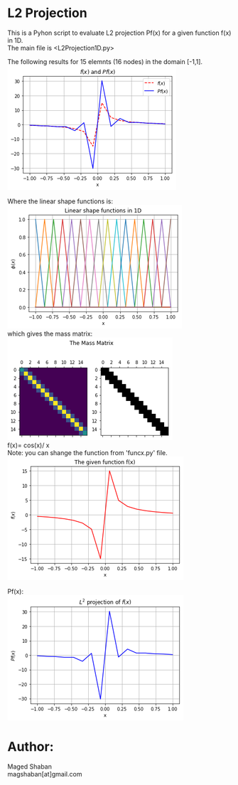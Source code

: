 # L2 Projection 

This is  a Pyhon script to evaluate L2 projection Pf(x) for a given function f(x) in 1D.<br />
The main file is <L2Projection1D.py> <br />

The following results for 15 elemnts (16 nodes) in the domain [-1,1]. <br />
![result](/result.png)

Where the linear shape functions is:<br />
![result1](/linshapefuc.png)
<br />
which gives the mass matrix: <br />
![result55](/massmat.png)
<br />
f(x)= cos(x)/ x
<br />
Note: you can shange the function from 'funcx.py' file.<br />
![result2](/fx.png)

Pf(x):<br />
![result3](/pfx.png)

# Author:
 Maged Shaban <br />
 magshaban[at]gmail.com <br />
